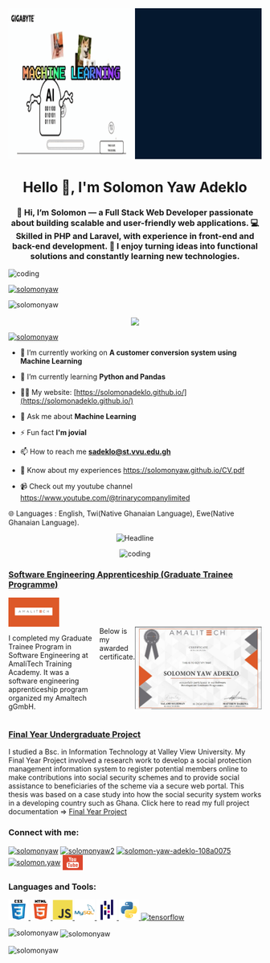 

<div style="display: flex; flex-direction: row"><img src="ML.gif" width="50%" height="300px"><img src="data.gif" width="50%" height="300px"></div>
<h1 align="center">Hello 👋, I'm Solomon Yaw Adeklo</h1>
<h3 align="center">👋 Hi, I’m Solomon — a Full Stack Web Developer passionate about building scalable and user-friendly web applications.
💻 Skilled in PHP and Laravel, with experience in front-end and back-end development.
🚀 I enjoy turning ideas into functional solutions and constantly learning new technologies.</h3>
<img src="https://c.tenor.com/GfSX-u7VGM4AAAAC/coding.gif" width="200" alt="coding">
<p align="left"> <a href="https://twitter.com/solomonyaw2" target="blank"><img src="https://img.shields.io/twitter/follow/solomonyaw2?logo=twitter&style=for-the-badge" alt="solomonyaw" /></a> </p>


<p align="left"> <img src="https://komarev.com/ghpvc/?username=solomonyaw&label=Profile%20views&color=0e75b6&style=flat" alt="solomonyaw" /> </p>
<p align="center"> <img  align="center" src="https://media.giphy.com/media/du3J3cXyzhj75IOgvA/giphy.gif" width="100"/></p>

<p align="left"> <a href="https://github.com/ryo-ma/github-profile-trophy"><img src="https://github-profile-trophy.vercel.app/?username=solomonyaw" alt="solomonyaw" /></a> </p>

- 🔭 I’m currently working on **A customer conversion system using Machine Learning**

- 🌱 I’m currently learning **Python and Pandas**

- 👨‍💻 My website: [https://solomonadeklo.github.io/](https://solomonadeklo.github.io/)

- 💬 Ask me about **Machine Learning**

- ⚡ Fun fact **I'm jovial**

- 📫 How to reach me **sadeklo@st.vvu.edu.gh**
- 📄 Know about my experiences   https://solomonyaw.github.io/CV.pdf 
- 📹 Check out my youtube channel https://www.youtube.com/@trinarycompanylimited
   

🌐 Languages : English, Twi(Native Ghanaian Language), Ewe(Native Ghanaian Language).

<div align=center> 
         <img src="https://readme-typing-svg.herokuapp.com?color=%2336BCF7&size=32&center=true&vCenter=true&width=600&height=50&lines=Fun+Facts:+;I+Love+Listening+To+Music;I+Love+Football;And+I+Am+A+Chelsea+Fan;I+Love+Reading;Bucky+Fuller+Is+My+Role+Model;I+Have+Passion+For+AI;" alt="Headline" /> 
     </div> 
     
 <p align="center"> <img src="https://media.giphy.com/media/v1.Y2lkPTc5MGI3NjExYWM2NzI4MzdjMGExNDcwNWU0Nzk1ODRkYTlmZmU1NDkyYmMxN2NjMiZjdD1n/Ec9CDfyGiqN3qnRiIo/giphy.gif" width="50%" height="320px" alt="coding"></p>
 
<h3 align="left"><ins>Software Engineering Apprenticeship (Graduate Trainee Programme)</ins></h3>
<img src="/amalitech.png" width="20%" height="20%" style="margin-right: 2rem; display: flex "> 
<div style="display: flex; flex-direction: row">
  <p width= "50%"> 
   I completed my Graduate Trainee Program in Software Engineering at AmaliTech Training Academy. It was a software engineering apprenticeship program organized my Amaltech gGmbH.</p> Below is my awarded certificate.
</p>
<img src ="AMALITECH.JPG" alt="amalitech certificate" width= "50%" height="50%">
</div>


<h3 align="left"><ins>Final Year Undergraduate Project</ins></h3>
<p>I studied a Bsc. in Information Technology at Valley View University. My Final Year Project involved a research work to develop a social protection management information system to register potential members online to make contributions 
  into social security schemes and to provide social assistance to beneficiaries of the scheme via a secure web portal. This thesis was based on a case study into how the social security system works in a developing country such as Ghana.
  Click here to read my full project documentation => <a href="https://www.researchgate.net/publication/368662756_A_SOCIAL_PROTECTION_MANAGEMENT_INFORMATION_SYSTEM_CASE_STUDY_INTO_SOCIAL_SECURITY_AND_NATIONAL_INSURANCE_TRUST"> Final Year Project </a><br>
  

<h3 align="left">Connect with me:</h3>
<p align="left">
<a href="https://codepen.io/solomonyaw" target="blank"><img align="center" src="https://raw.githubusercontent.com/rahuldkjain/github-profile-readme-generator/master/src/images/icons/Social/codepen.svg" alt="solomonyaw" height="30" width="40" /></a>
<a href="https://twitter.com/solomonyaw2" target="blank"><img align="center" src="https://raw.githubusercontent.com/rahuldkjain/github-profile-readme-generator/master/src/images/icons/Social/twitter.svg" alt="solomonyaw2" height="30" width="40" /></a>
<a href="https://linkedin.com/in/solomon-yaw-adeklo-108a0075" target="blank"><img align="center" src="https://raw.githubusercontent.com/rahuldkjain/github-profile-readme-generator/master/src/images/icons/Social/linked-in-alt.svg" alt="solomon-yaw-adeklo-108a0075" height="30" width="40" /></a>
<a href="https://fb.com/solomon.yaw" target="blank"><img align="center" src="https://raw.githubusercontent.com/rahuldkjain/github-profile-readme-generator/master/src/images/icons/Social/facebook.svg" alt="solomon.yaw" height="30" width="40" /></a>
 <a href="https://www.youtube.com/@trinarycompanylimited4572" target="blank"><img align="center" src="youtube.png" alt="TrinaryCompanyLimited" height="30" width="40" /></a>
        
</p>

<h3 align="left">Languages and Tools:</h3>
<p align="left"> <a href="https://www.w3schools.com/css/" target="_blank" rel="noreferrer"> <img src="https://raw.githubusercontent.com/devicons/devicon/master/icons/css3/css3-original-wordmark.svg" alt="css3" width="40" height="40"/> </a> <a href="https://www.w3.org/html/" target="_blank" rel="noreferrer"> <img src="https://raw.githubusercontent.com/devicons/devicon/master/icons/html5/html5-original-wordmark.svg" alt="html5" width="40" height="40"/> </a> <a href="https://developer.mozilla.org/en-US/docs/Web/JavaScript" target="_blank" rel="noreferrer"> <img src="https://raw.githubusercontent.com/devicons/devicon/master/icons/javascript/javascript-original.svg" alt="javascript" width="40" height="40"/> </a> <a href="https://www.mysql.com/" target="_blank" rel="noreferrer"> <img src="https://raw.githubusercontent.com/devicons/devicon/master/icons/mysql/mysql-original-wordmark.svg" alt="mysql" width="40" height="40"/> </a> <a href="https://pandas.pydata.org/" target="_blank" rel="noreferrer"> <img src="https://raw.githubusercontent.com/devicons/devicon/2ae2a900d2f041da66e950e4d48052658d850630/icons/pandas/pandas-original.svg" alt="pandas" width="40" height="40"/> </a> <a href="https://www.python.org" target="_blank" rel="noreferrer"> <img src="https://raw.githubusercontent.com/devicons/devicon/master/icons/python/python-original.svg" alt="python" width="40" height="40"/> </a> <a href="https://www.tensorflow.org" target="_blank" rel="noreferrer"> <img src="https://www.vectorlogo.zone/logos/tensorflow/tensorflow-icon.svg" alt="tensorflow" width="40" height="40"/> </a> </p>



<p><img align="left" src="https://github-readme-stats.vercel.app/api/top-langs?username=solomonyaw&show_icons=true&locale=en&layout=compact" alt="solomonyaw" /></p>

<p>&nbsp;<img align="center" src="https://github-readme-stats.vercel.app/api?username=solomonyaw&show_icons=true&locale=en" alt="solomonyaw" /></p>

<p><img align="center" src="https://github-readme-streak-stats.herokuapp.com/?user=solomonyaw&" alt="solomonyaw" /></p>


